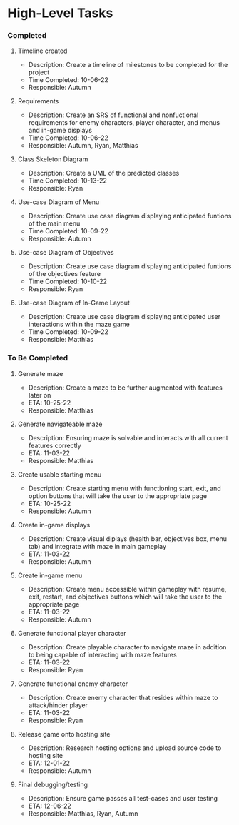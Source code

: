 # High-Level Tasks

### Completed
1. Timeline created
    - Description: Create a timeline of milestones to be completed for the project
    - Time Completed: 10-06-22
    - Responsible: Autumn
    
2. Requirements
    - Description: Create an SRS of functional and nonfuctional requirements for enemy characters, player character, and menus and in-game displays
    - Time Completed: 10-06-22
    - Responsible: Autumn, Ryan, Matthias
    
3. Class Skeleton Diagram
    - Description: Create a UML of the predicted classes
    - Time Completed: 10-13-22
    - Responsible: Ryan
    
4. Use-case Diagram of Menu
    - Description: Create use case diagram displaying anticipated funtions of the main menu
    - Time Completed: 10-09-22
    - Responsible: Autumn
    
5. Use-case Diagram of Objectives
    - Description: Create use case diagram displaying anticipated funtions of the objectives feature
    - Time Completed: 10-10-22
    - Responsible: Ryan
    
6. Use-case Diagram of In-Game Layout
    - Description: Create use case diagram displaying anticipated user interactions within the maze game
    - Time Completed: 10-09-22
    - Responsible: Matthias


### To Be Completed

1. Generate maze
    - Description: Create a maze to be further augmented with features later on
    - ETA: 10-25-22
    - Responsible: Matthias
    
2. Generate navigateable maze
    - Description: Ensuring maze is solvable and interacts with all current features correctly
    - ETA: 11-03-22
    - Responsible: Matthias
    
3. Create usable starting menu
    - Description: Create starting menu with functioning start, exit, and option buttons that will take the user to the appropriate page
    - ETA: 10-25-22
    - Responsible: Autumn
    
4. Create in-game displays 
    - Description: Create visual diplays (health bar, objectives box, menu tab) and integrate with maze in main gameplay
    - ETA: 11-03-22
    - Responsible: Autumn
    
5. Create in-game menu
    - Description: Create menu accessible within gameplay with resume, exit, restart, and objectives buttons which will take the user to the appropriate page
    - ETA: 11-03-22
    - Responsible: Autumn
    
6. Generate functional player character
    - Description: Create playable character to navigate maze in addition to being capable of interacting with maze features
    - ETA: 11-03-22
    - Responsible: Ryan
    
7. Generate functional enemy character
    - Description: Create enemy character that resides within maze to attack/hinder player
    - ETA: 11-03-22
    - Responsible: Ryan
    
8. Release game onto hosting site
    - Description: Research hosting options and upload source code to hosting site
    - ETA: 12-01-22
    - Responsible: Autumn
   
9. Final debugging/testing
    - Description: Ensure game passes all test-cases and user testing
    - ETA: 12-06-22
    - Responsible: Matthias, Ryan, Autumn

